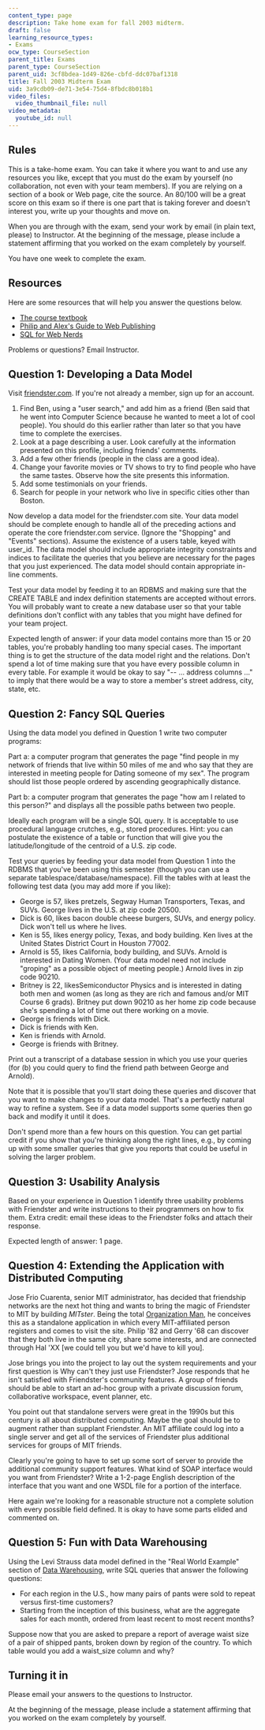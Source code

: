 ```yaml
---
content_type: page
description: Take home exam for fall 2003 midterm.
draft: false
learning_resource_types:
- Exams
ocw_type: CourseSection
parent_title: Exams
parent_type: CourseSection
parent_uid: 3cf8bdea-1d49-826e-cbfd-ddc07baf1318
title: Fall 2003 Midterm Exam
uid: 3a9cdb09-de71-3e54-75d4-8fbdc8b018b1
video_files:
  video_thumbnail_file: null
video_metadata:
  youtube_id: null
---
```

## Rules

This is a take-home exam. You can take it where you want to and use any resources you like, except that you must do the exam by yourself (no collaboration, not even with your team members). If you are relying on a section of a book or Web page, cite the source. An 80/100 will be a great score on this exam so if there is one part that is taking forever and doesn't interest you, write up your thoughts and move on.

When you are through with the exam, send your work by email (in plain text, please) to Instructor. At the beginning of the message, please include a statement affirming that you worked on the exam completely by yourself.

You have one week to complete the exam.

## Resources

Here are some resources that will help you answer the questions below.

- [The course textbook](http://philip.greenspun.com/seia/?) 
- [Philip and Alex's Guide to Web Publishing](http://philip.greenspun.com/panda/)
- [SQL for Web Nerds](http://philip.greenspun.com/sql/)

Problems or questions? Email Instructor.

## Question 1: Developing a Data Model

Visit [friendster.com](http://www.friendster.com). If you're not already a member, sign up for an account.

1. Find Ben, using a "user search," and add him as a friend (Ben said that he went into Computer Science because he wanted to meet a lot of cool people). You should do this earlier rather than later so that you have time to complete the exercises.
2. Look at a page describing a user. Look carefully at the information presented on this profile, including friends' comments.
3. Add a few other friends (people in the class are a good idea).
4. Change your favorite movies or TV shows to try to find people who have the same tastes. Observe how the site presents this information.
5. Add some testimonials on your friends.
6. Search for people in your network who live in specific cities other than Boston.

Now develop a data model for the friendster.com site. Your data model should be complete enough to handle all of the preceding actions and operate the core friendster.com service. (Ignore the "Shopping" and "Events" sections). Assume the existence of a users table, keyed with user\_id. The data model should include appropriate integrity constraints and indices to facilitate the queries that you believe are necessary for the pages that you just experienced. The data model should contain appropriate in-line comments.

Test your data model by feeding it to an RDBMS and making sure that the CREATE TABLE and index definition statements are accepted without errors. You will probably want to create a new database user so that your table definitions don't conflict with any tables that you might have defined for your team project.

Expected length of answer: if your data model contains more than 15 or 20 tables, you're probably handling too many special cases. The important thing is to get the structure of the data model right and the relations. Don't spend a lot of time making sure that you have every possible column in every table. For example it would be okay to say "-- … address columns …" to imply that there would be a way to store a member's street address, city, state, etc.

## Question 2: Fancy SQL Queries

Using the data model you defined in Question 1 write two computer programs:

Part a: a computer program that generates the page "find people in my network of friends that live within 50 miles of me and who say that they are interested in meeting people for Dating someone of my sex". The program should list those people ordered by ascending geographically distance.

Part b: a computer program that generates the page "how am I related to this person?" and displays all the possible paths between two people.

Ideally each program will be a single SQL query. It is acceptable to use procedural language crutches, e.g., stored procedures. Hint: you can postulate the existence of a table or function that will give you the latitude/longitude of the centroid of a U.S. zip code.

Test your queries by feeding your data model from Question 1 into the RDBMS that you've been using this semester (though you can use a separate tablespace/database/namespace). Fill the tables with at least the following test data (you may add more if you like):

- George is 57, likes pretzels, Segway Human Transporters, Texas, and SUVs. George lives in the U.S. at zip code 20500.
- Dick is 60, likes bacon double cheese burgers, SUVs, and energy policy. Dick won't tell us where he lives.
- Ken is 55, likes energy policy, Texas, and body building. Ken lives at the United States District Court in Houston 77002.
- Arnold is 55, likes California, body building, and SUVs. Arnold is interested in Dating Women. (Your data model need not include "groping" as a possible object of meeting people.) Arnold lives in zip code 90210.
- Britney is 22, likesSemiconductor Physics and is interested in dating both men and women (as long as they are rich and famous and/or MIT Course 6 grads). Britney put down 90210 as her home zip code because she's spending a lot of time out there working on a movie.
- George is friends with Dick.
- Dick is friends with Ken.
- Ken is friends with Arnold.
- George is friends with Britney.

Print out a transcript of a database session in which you use your queries (for (b) you could query to find the friend path between George and Arnold).

Note that it is possible that you'll start doing these queries and discover that you want to make changes to your data model. That's a perfectly natural way to refine a system. See if a data model supports some queries then go back and modify it until it does.

Don't spend more than a few hours on this question. You can get partial credit if you show that you're thinking along the right lines, e.g., by coming up with some smaller queries that give you reports that could be useful in solving the larger problem.

## Question 3: Usability Analysis

Based on your experience in Question 1 identify three usability problems with Friendster and write instructions to their programmers on how to fix them. Extra credit: email these ideas to the Friendster folks and attach their response.

Expected length of answer: 1 page.

## Question 4: Extending the Application with Distributed Computing

Jose Frio Cuarenta, senior MIT administrator, has decided that friendship networks are the next hot thing and wants to bring the magic of Friendster to MIT by building *MITster*. Being the total [Organization Man](http://www.english.upenn.edu/~afilreis/50s/whyte-main.html), he conceives this as a standalone application in which every MIT-affiliated person registers and comes to visit the site. Philip '82 and Gerry '68 can discover that they both live in the same city, share some interests, and are connected through Hal 'XX \[we could tell you but we'd have to kill you\].

Jose brings you into the project to lay out the system requirements and your first question is Why can't they just use Friendster? Jose responds that he isn't satisfied with Friendster's community features. A group of friends should be able to start an ad-hoc group with a private discussion forum, collaborative workspace, event planner, etc.

You point out that standalone servers were great in the 1990s but this century is all about distributed computing. Maybe the goal should be to augment rather than supplant Friendster. An MIT affiliate could log into a single server and get all of the services of Friendster plus additional services for groups of MIT friends.

Clearly you're going to have to set up some sort of server to provide the additional community support features. What kind of SOAP interface would you want from Friendster? Write a 1-2-page English description of the interface that you want and one WSDL file for a portion of the interface.

Here again we're looking for a reasonable structure not a complete solution with every possible field defined. It is okay to have some parts elided and commented on.

## Question 5: Fun with Data Warehousing

Using the Levi Strauss data model defined in the "Real World Example" section of [Data Warehousing](http://philip.greenspun.com/sql/data-warehousing), write SQL queries that answer the following questions:

- For each region in the U.S., how many pairs of pants were sold to repeat versus first-time customers?
- Starting from the inception of this business, what are the aggregate sales for each month, ordered from least recent to most recent months?

Suppose now that you are asked to prepare a report of average waist size of a pair of shipped pants, broken down by region of the country. To which table would you add a waist\_size column and why?

## Turning it in

Please email your answers to the questions to Instructor.

At the beginning of the message, please include a statement affirming that you worked on the exam completely by yourself.
